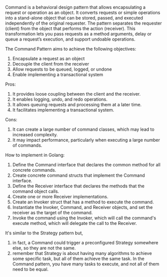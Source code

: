 Command is a behavioral design pattern that allows encapsulating a request or operation as an object. It converts requests or simple operations into a
stand-alone object that can be stored, passed, and executed independently of the original requester. The pattern separates the requester (client) from
the object that performs the action (receiver). This transformation lets you pass requests as a method arguments, delay or queue a request’s execution,
and support undoable operations.

The Command Pattern aims to achieve the following objectives:

1. Encapsulate a request as an object
2. Decouple the client from the receiver
3. Allow requests to be queued, logged, or undone
4. Enable implementing a transactional system

Pros:

1. It provides loose coupling between the client and the receiver.
2. It enables logging, undo, and redo operations.
3. It allows queuing requests and processing them at a later time.
4. It facilitates implementing a transactional system.

Cons:

1. It can create a large number of command classes, which may lead to increased complexity.
2. It may impact performance, particularly when executing a large number of commands.

How to implement in Golang:

1. Define the Command interface that declares the common method for all concrete commands.
2. Create concrete command structs that implement the Command interface.
3. Define the Receiver interface that declares the methods that the command object calls.
4. Create one or more Receiver implementations.
5. Create an Invoker struct that has a method to execute the command.
6. Instantiate the Invoker, Command, and Receiver objects, and set the receiver as the target of the command.
7. Invoke the command using the Invoker, which will call the command's execute method, which will delegate the call to the Receiver.

It's similar to the Strategy pattern but,

1. in fact, a Command could trigger a preconfigured Strategy somewhere else, so they are not the same.
2. remember that Strategy is about having many algorithms to achieve some specific task, but all of them achieve the same task. In the Command pattern,
   you have many tasks to execute, and not all of them need to be equal.
